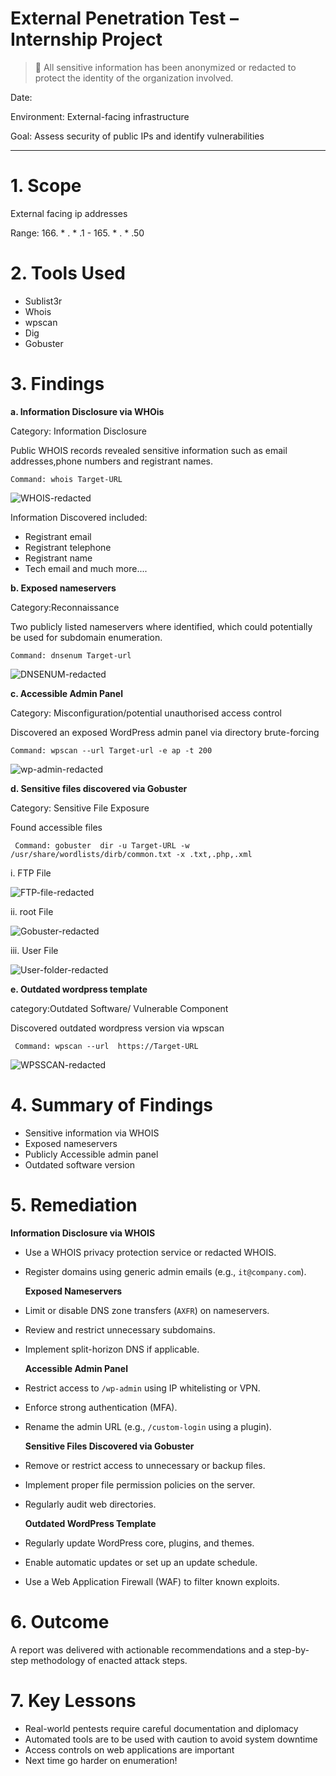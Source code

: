 # External Penetration Test – Internship Project
> 🚨 All sensitive information has been anonymized or redacted to protect the identity of the organization involved.

Date: 

Environment: External-facing infrastructure  

Goal: Assess security of public IPs and identify vulnerabilities

---
# 1. Scope
External facing ip addresses

Range: 166. * . * .1 - 165. * . * .50

# 2. Tools Used
- Sublist3r
- Whois
- wpscan
- Dig
- Gobuster

# 3. Findings
  **a. Information Disclosure via WHOis**
 
  Category: Information Disclosure
  
  Public WHOIS records revealed sensitive information such as email addresses,phone numbers and registrant names.

    Command: whois Target-URL

  ![WHOIS-redacted](https://github.com/user-attachments/assets/0ff3e221-86db-425d-b178-ba9b81b0412a)

  Information Discovered included:
  - Registrant email
  - Registrant telephone
  - Registrant name
  - Tech email
  and much more....

  **b. Exposed nameservers**
  
  Category:Reconnaissance
  
  Two publicly listed nameservers where identified, which could potentially be used for subdomain enumeration.
  
    Command: dnsenum Target-url
  
  ![DNSENUM-redacted](https://github.com/user-attachments/assets/90598c58-205f-4a28-b7bf-3ee481ef2c48)

  

  **c. Accessible Admin Panel**
  
  Category: Misconfiguration/potential unauthorised access control
  
  Discovered an exposed WordPress admin panel via directory brute-forcing
   
    Command: wpscan --url Target-url -e ap -t 200
  
   ![wp-admin-redacted](https://github.com/user-attachments/assets/4d276355-0c4b-4f26-9611-7746e848aac8)


  **d. Sensitive files discovered via Gobuster**
  
  Category: Sensitive File Exposure
  
  Found accessible files
  
     Command: gobuster  dir -u Target-URL -w /usr/share/wordlists/dirb/common.txt -x .txt,.php,.xml
  i. FTP File
  
  ![FTP-file-redacted](https://github.com/user-attachments/assets/9a97441d-feef-47ea-98c1-1845206a84d0)
  
  ii. root File
  
  ![Gobuster-redacted](https://github.com/user-attachments/assets/77903b5f-d40c-4571-a564-bb61641c583a)

  iii. User File
  
  ![User-folder-redacted](https://github.com/user-attachments/assets/a647b926-9c46-4af3-923c-e4cf0b013981)



  **e. Outdated wordpress template**
  
  category:Outdated Software/ Vulnerable Component
  
  Discovered outdated wordpress version via wpscan
  
     Command: wpscan --url  https://Target-URL
  
  ![WPSSCAN-redacted](https://github.com/user-attachments/assets/7091f1de-6d7c-415d-b2c4-ed4c63ed5a68)



# 4. Summary of Findings
- Sensitive information via WHOIS
- Exposed nameservers
- Publicly Accessible admin panel
- Outdated software version

# 5. Remediation
   **Information Disclosure via WHOIS**
- Use a WHOIS privacy protection service or redacted WHOIS.
- Register domains using generic admin emails (e.g., `it@company.com`).

   **Exposed Nameservers**
- Limit or disable DNS zone transfers (`AXFR`) on nameservers.
- Review and restrict unnecessary subdomains.
- Implement split-horizon DNS if applicable.

    **Accessible Admin Panel**
- Restrict access to `/wp-admin` using IP whitelisting or VPN.
- Enforce strong authentication (MFA).
- Rename the admin URL (e.g., `/custom-login` using a plugin).

   **Sensitive Files Discovered via Gobuster**
- Remove or restrict access to unnecessary or backup files.
- Implement proper file permission policies on the server.
- Regularly audit web directories.

   **Outdated WordPress Template**
- Regularly update WordPress core, plugins, and themes.
- Enable automatic updates or set up an update schedule.
- Use a Web Application Firewall (WAF) to filter known exploits.

# 6.  Outcome
A report was delivered with actionable recommendations and a step-by-step methodology of enacted attack steps.

# 7. Key Lessons
- Real-world pentests require careful documentation and diplomacy
- Automated tools are to be used with caution to avoid system downtime
- Access controls on web applications are important
- Next time go harder on enumeration!
